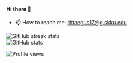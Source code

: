 #### Hi there 👋
- 📫 How to reach me: rhtaegus17@g.skku.edu

![GitHub streak stats](https://github-readme-streak-stats.herokuapp.com/?user=taehyun-Koh) 
<br>
![GitHub stats](https://github-readme-stats.vercel.app/api?username=taehyun-Koh&show_icons=true)
<br>



![Profile views](https://gpvc.arturio.dev/taehyun-Koh)  
